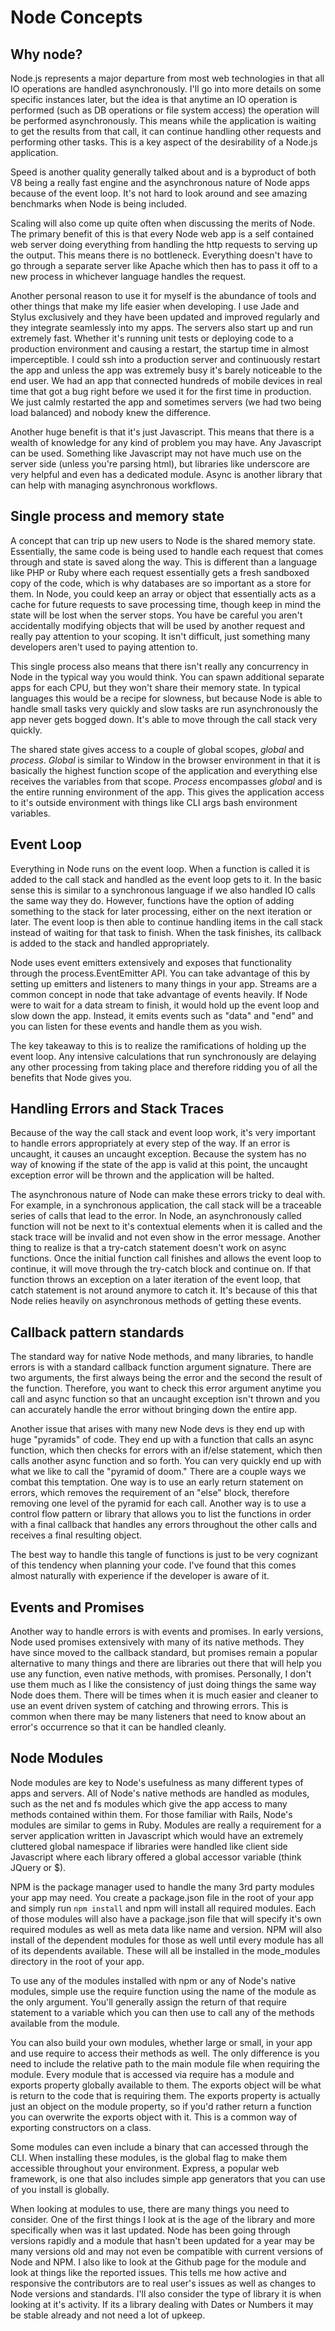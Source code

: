 # Node Concepts

## Why node?
Node.js represents a major departure from most web technologies in that all IO operations are handled asynchronously. I'll go into more details on some specific instances later, but the idea is that anytime an IO operation is performed (such as DB operations or file system access) the operation will be performed asynchronously. This means while the application is waiting to get the results from that call, it can continue handling other requests and performing other tasks. This is a key aspect of the desirability of a Node.js application.

Speed is another quality generally talked about and is a byproduct of both V8 being a really fast engine and the asynchronous nature of Node apps because of the event loop. It's not hard to look around and see amazing benchmarks when Node is being included.

Scaling will also come up quite often when discussing the merits of Node. The primary benefit of this is that every Node web app is a self contained web server doing everything from handling the http requests to serving up the output. This means there is no bottleneck. Everything doesn't have to go through a separate server like Apache which then has to pass it off to a new process in whichever language handles the request.

Another personal reason to use it for myself is the abundance of tools and other things that make my life easier when developing. I use Jade and Stylus exclusively and they have been updated and improved regularly and they integrate seamlessly into my apps. The servers also start up and run extremely fast. Whether it's running unit tests or deploying code to a production environment and causing a restart, the startup time in almost imperceptible. I could ssh into a production server and continuously restart the app and unless the app was extremely busy it's barely noticeable to the end user. We had an app that connected hundreds of mobile devices in real time that got a bug right before we used it for the first time in production. We just calmly restarted the app and sometimes servers (we had two being load balanced) and nobody knew the difference.

Another huge benefit is that it's just Javascript. This means that there is a wealth of knowledge for any kind of problem you may have. Any Javascript can be used. Something like Javascript may not have much use on the server side (unless you're parsing html), but libraries like underscore are very helpful and even has a dedicated module. Async is another library that can help with managing asynchronous workflows.



## Single process and memory state
A concept that can trip up new users to Node is the shared memory state. Essentially, the same code is being used to handle each request that comes through and state is saved along the way. This is different than a language like PHP or Ruby where each request essentially gets a fresh sandboxed copy of the code, which is why databases are so important as a store for them. In Node, you could keep an array or object that essentially acts as a cache for future requests to save processing time, though keep in mind the state will be lost when the server stops. You have be careful you aren't accidentally modifying objects that will be used by another request and really pay attention to your scoping. It isn't difficult, just something many developers aren't used to paying attention to.

This single process also means that there isn't really any concurrency in Node in the typical way you would think. You can spawn additional separate apps for each CPU, but they won't share their memory state. In typical languages this would be a recipe for slowness, but because Node is able to handle small tasks very quickly and slow tasks are run asynchronously the app never gets bogged down. It's able to move through the call stack very quickly.

The shared state gives access to a couple of global scopes, *global* and *process*. *Global* is similar to Window in the browser environment in that it is basically the highest function scope of the application and everything else receives the variables from that scope. *Process* encompasses *global* and is the entire running environment of the app. This gives the application access to it's outside environment with things like CLI args bash environment variables.



## Event Loop
Everything in Node runs on the event loop. When a function is called it is added to the call stack and handled as the event loop gets to it. In the basic sense this is similar to a synchronous language if we also handled IO calls the same way they do. However, functions have the option of adding something to the stack for later processing, either on the next iteration or later. The event loop is then able to continue handling items in the call stack instead of waiting for that task to finish. When the task finishes, its callback is added to the stack and handled appropriately.

Node uses event emitters extensively and exposes that functionality through the process.EventEmitter API. You can take advantage of this by setting up emitters and listeners to many things in your app. Streams are a common concept in node that take advantage of events heavily. If Node were to wait for a data stream to finish, it would hold up the event loop and slow down the app. Instead, it emits events such as "data" and "end" and you can listen for these events and handle them as you wish.

The key takeaway to this is to realize the ramifications of holding up the event loop. Any intensive calculations that run synchronously are delaying any other processing from taking place and therefore ridding you of all the benefits that Node gives you.




## Handling Errors and Stack Traces
Because of the way the call stack and event loop work, it's very important to handle errors appropriately at every step of the way. If an error is uncaught, it causes an uncaught exception. Because the system has no way of knowing if the state of the app is valid at this point, the uncaught exception error will be thrown and the application will be halted.

The asynchronous nature of Node can make these errors tricky to deal with. For example, in a synchronous application, the call stack will be a traceable series of calls that lead to the error. In Node, an asynchronously called function will not be next to it's contextual elements when it is called and the stack trace will be invalid and not even show in the error message. Another thing to realize is that a try-catch statement doesn't work on async functions. Once the initial function call finishes and allows the event loop to continue, it will move through the try-catch block and continue on. If that function throws an exception on a later iteration of the event loop, that catch statement is not around anymore to catch it. It's because of this that Node relies heavily on asynchronous methods of getting these events.




## Callback pattern standards
The standard way for native Node methods, and many libraries, to handle errors is with a standard callback function argument signature. There are two arguments, the first always being the error and the second the result of the function. Therefore, you want to check this error argument anytime you call and async function so that an uncaught exception isn't thrown and you can accurately handle the error without bringing down the entire app.

Another issue that arises with many new Node devs is they end up with huge "pyramids" of code. They end up with a function that calls an async function, which then checks for errors with an if/else statement, which then calls another async function and so forth. You can very quickly end up with what we like to call the "pyramid of doom." There are a couple ways we combat this temptation. One way is to use an early return statement on errors, which removes the requirement of an "else" block, therefore removing one level of the pyramid for each call. Another way is to use a control flow pattern or library that allows you to list the functions in order with a final callback that handles any errors throughout the other calls and receives a final resulting object.

The best way to handle this tangle of functions is just to be very cognizant of this tendency when planning your code. I've found that this comes almost naturally with experience if the developer is aware of it.




## Events and Promises
Another way to handle errors is with events and promises. In early versions, Node used promises extensively with many of its native methods. They have since moved to the callback standard, but promises remain a popular alternative to many things and there are libraries out there that will help you use any function, even native methods, with promises. Personally, I don't use them much as I like the consistency of just doing things the same way Node does them. There will be times when it is much easier and cleaner to use an event driven system of catching and throwing errors. This is common when there may be many listeners that need to know about an error's occurrence so that it can be handled cleanly.



## Node Modules
Node modules are key to Node's usefulness as many different types of apps and servers. All of Node's native methods are handled as modules, such as the net and fs modules which give the app access to many methods contained within them. For those familiar with Rails, Node's modules are similar to gems in Ruby. Modules are really a requirement for a server application written in Javascript which would have an extremely cluttered global namespace if libraries were handled like client side Javascript where each library offered a global accessor variable (think JQuery or $).

NPM is the package manager used to handle the many 3rd party modules your app may need. You create a package.json file in the root of your app and simply run `npm install` and npm will install all required modules. Each of those modules will also have a package.json file that will specify it's own required modules as well as meta data like name and version. NPM will also install of the dependent modules for those as well until every module has all of its dependents available. These will all be installed in the mode_modules directory in the root of your app.

To use any of the modules installed with npm or any of Node's native modules, simple use the require function using the name of the module as the only argument. You'll generally assign the return of that require statement to a variable which you can then use to call any of the methods available from the module.

You can also build your own modules, whether large or small, in your app and use require to access their methods as well. The only difference is you need to include the relative path to the main module file when requiring the module. Every module that is accessed via require has a module and exports property globally available to them. The exports object will be what is return to the code that is requiring them. The exports property is actually just an object on the module property, so if you'd rather return a function you can overwrite the exports object with it. This is a common way of exporting constructors on a class.

Some modules can even include a binary that can accessed through the CLI. When installing these modules, is the global flag to make them accessible throughout your environment. Express, a popular web framework, is one that also includes simple app generators that you can use of you install is globally.

When looking at modules to use, there are many things you need to consider. One of the first things I look at is the age of the library and more specifically when was it last updated. Node has been going through versions rapidly and a module that hasn't been updated for a year may be many versions old and may not even be compatible with current versions of Node and NPM. I also like to look at the Github page for the module and look at things like the reported issues. This tells me how active and responsive the contributors are to real user's issues as well as changes to Node versions and standards. I'll also consider the type of library it is when looking at it's activity. If its a library dealing with Dates or Numbers it may be stable already and not need a lot of upkeep.